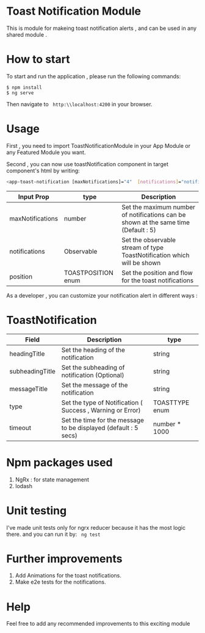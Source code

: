 # Toast Notification Module

This is module for makeing toast notification alerts , and can be used in any shared module .

# How to start

To start  and run the application , please run the following commands:

```
$ npm install
$ ng serve

```
Then navigate to ` http:\\localhost:4200` in your browser.

# Usage 

First , you need to import  ToastNotificationModule in your App Module or any Featured Module you want. 

Second , you can now use toastNotification component in target component's html by writing:

```sh
<app-toast-notification [maxNotifications]="4"  [notifications]="notificationsfromParent"  [position]="myPosition" ></app-toast-notification>
```

| Input Prop | type | Description |
| ------ | ------ | ------------  |
| maxNotifications | number | Set the maximum number of notifications can be shown at the same time (Default : 5) |
| notifications | Observable<ToastNotification> | Set the observable stream of type ToastNotification which will be shown |
| position | TOASTPOSITION enum | Set the position and flow for the toast notifications |


As a developer , you can customize your notification alert in different ways :

# ToastNotification 

| Field | Description | type |
| ----- | ----------- | ---- |
| headingTitle | Set the heading of the notification | string
| subheadingTitle | Set the subheading of notification (Optional) | string
| messageTitle | Set the message of the notification | string
| type | Set the type of Notification ( Success , Warning  or Error) | TOASTTYPE enum
| timeout | Set the time for the message to be displayed (default : 5 secs) | number * 1000


# Npm packages used
1. NgRx : for state management
2. lodash

# Unit testing

I've made unit tests only for ngrx reducer because it has the most logic there. and you can run it by:
` ng test`

# Further improvements
1. Add Animations for the toast notifications. 
2. Make e2e tests for the notifications. 


# Help
 Feel free to add any recommended improvements to this exciting module 


